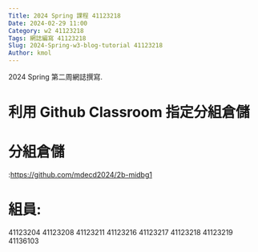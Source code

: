 ```yaml
---
Title: 2024 Spring 課程 41123218
Date: 2024-02-29 11:00
Category: w2 41123218
Tags: 網誌編寫 41123218
Slug: 2024-Spring-w3-blog-tutorial 41123218
Author: kmol
---
```


2024 Spring 第二周網誌撰寫.

<!-- PELICAN_END_SUMMARY -->

# 利用 Github Classroom 指定分組倉儲
# 分組倉儲
:https://github.com/mdecd2024/2b-midbg1
# 組員:
 41123204 
 41123208
 41123211
 41123216
 41123217
 41123218
 41123219
 41136103